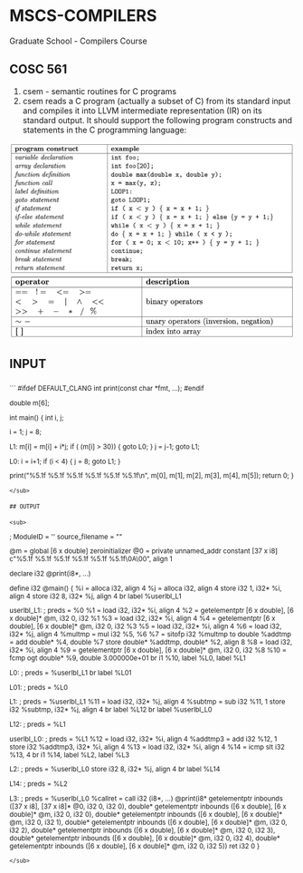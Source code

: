 # MSCS-COMPILERS
Graduate School - Compilers Course

## COSC 561
1. csem - semantic routines for C programs
2. csem reads a C program (actually a subset of C) from its standard input and compiles it into LLVM intermediate representation (IR) on its standard output. It should support the following program constructs and statements in the C programming language:
 
<picture>
  <source media="(prefers-color-scheme: dark)" srcset="/assets/images/Screenshot 2023-05-26 at 10.25.36 AM.png">
  <source media="(prefers-color-scheme: light)" srcset="/assets/images/Screenshot 2023-05-26 at 10.25.36 AM.png">
  <img alt="" src="/assets/images/Screenshot 2023-05-26 at 10.25.36 AM.png">
</picture>

<picture>
  <source media="(prefers-color-scheme: dark)" srcset="/assets/images/Screenshot 2023-05-26 at 10.40.50 AM.png">
  <source media="(prefers-color-scheme: light)" srcset="/assets/images/Screenshot 2023-05-26 at 10.40.50 AM.png">
  <img alt="" src="/assets/images/Screenshot 2023-05-26 at 10.40.50 AM.png">
</picture>

## INPUT
<sub>
```
 #ifdef DEFAULT_CLANG
int print(const char *fmt, ...);
#endif

double m[6];

int main() {
  int i, j;

  i = 1;
  j = 8;

L1:
  m[i] = m[i] + i*j;
  if ( (m[i] > 30)) {
    goto L0;
  }
  j = j-1;
  goto L1;

L0:
  i = i+1;
  if (i < 4) {
    j = 8;
    goto L1;
  }

  print("%5.1f %5.1f %5.1f %5.1f %5.1f %5.1f\n",
        m[0], m[1], m[2], m[3], m[4], m[5]);
  return 0;
}
```
</sub>

## OUTPUT

<sub>
```
; ModuleID = '<stdin>'
source_filename = "<stdin>"

@m = global [6 x double] zeroinitializer
@0 = private unnamed_addr constant [37 x i8] c"%5.1f %5.1f %5.1f %5.1f %5.1f %5.1f\0A\00", align 1

declare i32 @print(i8*, ...)

define i32 @main() {
  %i = alloca i32, align 4
  %j = alloca i32, align 4
  store i32 1, i32* %i, align 4
  store i32 8, i32* %j, align 4
  br label %userlbl_L1

userlbl_L1:                                       ; preds = %0
  %1 = load i32, i32* %i, align 4
  %2 = getelementptr [6 x double], [6 x double]* @m, i32 0, i32 %1
  %3 = load i32, i32* %i, align 4
  %4 = getelementptr [6 x double], [6 x double]* @m, i32 0, i32 %3
  %5 = load i32, i32* %i, align 4
  %6 = load i32, i32* %j, align 4
  %multmp = mul i32 %5, %6
  %7 = sitofp i32 %multmp to double
  %addtmp = add double* %4, double %7
  store double* %addtmp, double* %2, align 8
  %8 = load i32, i32* %i, align 4
  %9 = getelementptr [6 x double], [6 x double]* @m, i32 0, i32 %8
  %10 = fcmp ogt double* %9, double 3.000000e+01
  br i1 %10, label %L0, label %L1

L0:                                               ; preds = %userlbl_L1
  br label %L01

L01:                                              ; preds = %L0

L1:                                               ; preds = %userlbl_L1
  %11 = load i32, i32* %j, align 4
  %subtmp = sub i32 %11, 1
  store i32 %subtmp, i32* %j, align 4
  br label %L12
  br label %userlbl_L0

L12:                                              ; preds = %L1

userlbl_L0:                                       ; preds = %L1
  %12 = load i32, i32* %i, align 4
  %addtmp3 = add i32 %12, 1
  store i32 %addtmp3, i32* %i, align 4
  %13 = load i32, i32* %i, align 4
  %14 = icmp slt i32 %13, 4
  br i1 %14, label %L2, label %L3

L2:                                               ; preds = %userlbl_L0
  store i32 8, i32* %j, align 4
  br label %L14

L14:                                              ; preds = %L2

L3:                                               ; preds = %userlbl_L0
  %callret = call i32 (i8*, ...) @print(i8* getelementptr inbounds ([37 x i8], [37 x i8]* @0, i32 0, i32 0), double* getelementptr inbounds ([6 x double], [6 x double]* @m, i32 0, i32 0), double* getelementptr inbounds ([6 x double], [6 x double]* @m, i32 0, i32 1), double* getelementptr inbounds ([6 x double], [6 x double]* @m, i32 0, i32 2), double* getelementptr inbounds ([6 x double], [6 x double]* @m, i32 0, i32 3), double* getelementptr inbounds ([6 x double], [6 x double]* @m, i32 0, i32 4), double* getelementptr inbounds ([6 x double], [6 x double]* @m, i32 0, i32 5))
  ret i32 0
}

```
</sub>